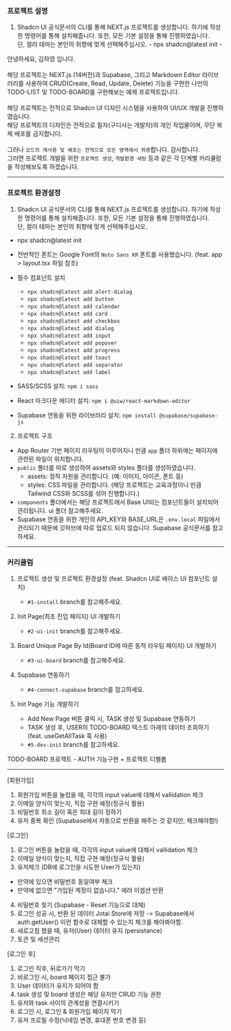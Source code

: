 ### 프로젝트 설명

1. Shadcn UI 공식문서의 CLI를 통해 NEXT.js 프로젝트를 생성합니다. 하기에 작성한 명령어를 통해 설치해줍니다. 또한, 모든 기본 설정을 통해 진행하였습니다.
   <br /> 단, 컬러 테마는 본인의 취향에 맞게 선택해주십시오. - npx shadcn@latest init -

안녕하세요, 김하영 입니다. <br />
<br />
해당 프로젝트는 NEXT.js (14버전)과 Supabase, 그리고 Markdown Editor 라이브러리를 사용하여 CRUD(Create, Read, Update, Delete) 기능을 구현한 나만의 TODO-LIST 및 TODO-BOARD를 구현해보는 예제 프로젝트입니다. <br />
<br />
해당 프로젝트는 전적으로 Shadcn UI 디자인 시스템을 사용하여 UI/UX 개발을 진행하였습니다. <br />
해당 프로젝트의 디자인은 전적으로 필자(구디사는 개발자)의 개인 작업물이며, 무단 복제 배포를 금지합니다. <br />
<br />
그러나 `코드의 재사용 및 배포는 전적으로 모든 영역에서 허용`합니다. 감사합니다. <br />
그러면 프로젝트 개발을 위한 `프로젝트 생성`, `개발환경 세팅` 등과 같은 각 단계별 커리큘럼을 작성해보도록 하겠습니다.

---

### 프로젝트 환경설정

1. Shadcn UI 공식문서의 CLI를 통해 NEXT.js 프로젝트를 생성합니다. 하기에 작성한 명령어를 통해 설치해줍니다. 또한, 모든 기본 설정을 통해 진행하였습니다. <br />
   단, 컬러 테마는 본인의 취향에 맞게 선택해주십시오.

-   npx shadcn@latest init
-   전반적인 폰트는 Google Font의 `Noto Sans KR` 폰트를 사용했습니다. (feat. app > layout.tsx 파일 참조)
-   필수 컴포넌트 설치

    -   `npx shadcn@latest add alert-dialog`
    -   `npx shadcn@latest add button`
    -   `npx shadcn@latest add calendar`
    -   `npx shadcn@latest add card`
    -   `npx shadcn@latest add checkbox`
    -   `npx shadcn@latest add dialog`
    -   `npx shadcn@latest add input`
    -   `npx shadcn@latest add popover`
    -   `npx shadcn@latest add progress`
    -   `npx shadcn@latest add toast`
    -   `npx shadcn@latest add separator`
    -   `npx shadcn@latest add label`

-   SASS/SCSS 설치: `npm i sass`
-   React 마크다운 에디터 설치: `npm i @uiw/react-markdown-editor`
-   Supabase 연동을 위한 라이브러리 설치: `npm install @supabase/supabase-js`

2. 프로젝트 구조

-   App Router 기반 페이지 라우팅이 이루어지니 만큼 `app` 폴더 하위에는 페이지에 관련된 파일이 위치합니다.
-   `public` 폴더를 따로 생성하여 assets와 styles 폴더를 생성하였습니다.
    -   assets: 정적 자원을 관리합니다. (예: 이미지, 아이콘, 폰트 등)
    -   styles: CSS 파일을 관리합니다. (해당 프로젝트는 교육과정이니 만큼 Tailwind CSS와 SCSS를 섞어 진행합니다.)
-   `components` 폴더에서는 해당 프로젝트에서 Base UI되는 컴포넌트들이 설치되어 관리됩니다. ui 폴더 참고해주세요.
-   Supabase 연동을 위한 개인의 API_KEY와 BASE_URL은 `.env.local` 파일에서 관리되기 때문에 깃허브에 따로 업로드 되지 않습니다. Supabase 공식문서를 참고하세요.

---

### 커리큘럼

1. 프로젝트 생성 및 프로젝트 환경설정 (feat. Shadcn UI로 베이스 UI 컴포넌트 설치)

    - `#1-install` branch를 참고해주세요.

2. Init Page(최초 진입 페이지) UI 개발하기

    - `#2-ui-init` branch를 참고해주세요.

3. Board Unique Page By Id(Board ID에 따른 동적 라우팅 페이지) UI 개발하기

    - `#3-ui-board` branch를 참고해주세요.

4. Supabase 연동하기

    - `#4-connect-supabase` branch를 참고하세요.

5. Init Page 기능 개발하기
    - Add New Page 버튼 클릭 시, TASK 생성 및 Supabase 연동하기
    - TASK 생성 후, USER의 TODO-BOARD 텍스트 아래의 데이터 조회하기 (feat. useGetAllTask 훅 사용)
    - `#5-dev-init` branch를 참고하세요.

TODO-BOARD 프로젝트 - AUTH 기능구현 + 프로젝트 디벨롭

---

[회원가입]

1. 회원가입 버튼을 눌렀을 때, 각각의 input value에 대해서 vallidation 체크
2. 이메일 양식이 맞는지, 직접 구현 예정(정규식 활용)
3. 비밀번호 최소 길이 혹은 최대 길이 정하기
4. 유저 중복 확인 (Supabase에서 자동으로 반환을 해주는 것 같지만, 체크해야함!)

[로그인]

1. 로그인 버튼을 눌렀을 때, 각각의 input value에 대해서 vallidation 체크
2. 이메일 양식이 맞는지, 직접 구현 예정(정규식 활용)
3. 유저체크 (DB에 로그인을 시도한 User가 있는지)

-   만약에 있으면 비밀번호 동일여부 체크
-   만약에 없으면 "가입된 계정이 없습니다." 에러 이셉션 반환

4. 비밀번호 찾기 (Supabase - Reset 기능으로 대체)
5. 로그인 성공 시, 반환 된 데이터 Jotai Store에 저장 -> Supabase에서 auth.getUser() 이런 함수로 대체할 수 있는지 체크를 해야봐야함.
6. 새로고침 했을 때, 유저(User) 데이터 유지 (persistance)
7. 토큰 및 세션관리

[로그인 후]

1. 로그인 직후, 뒤로가기 막기
2. 비로그인 시, board 페이지 접근 불가
3. User 데이터가 유지가 되어야 함
4. task 생성 및 board 생성은 해당 유저만 CRUD 기능 권한
5. 유저와 task 사이의 관계성을 연결시키기
6. 로그인 시, 로그인 & 회원가입 페이지 막기
7. 유저 프로필 수정(닉네임 변경, 휴대폰 번호 변경 등)
